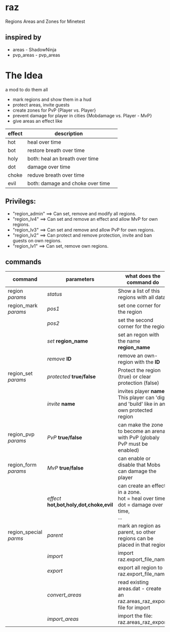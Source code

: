 # raz
Regions Areas and Zones for Minetest

## inspired by 
+ areas - ShadowNinja
+ pvp_areas - pvp_areas

# The Idea
a mod to do them all
- mark regions and show them in a hud
- protect areas, invite guests 
- create zones for PvP {Player vs. Player}
- prevent damage for player in cities {Mobdamage vs. Player - MvP}
- give areas an effect like 

|effect| description | |
|-----|-----|-----|
|hot| heal over time
|bot | restore breath over time
holy | both: heal an breath over time 
dot| damage over time
choke | reduve breath over time
evil | both: damage and choke over time


## Privilegs:
+ "region_admin" ==> Can set, remove and modify all regions.
+ "region_lv4" ==> Can set and remove an effect and allow MvP for own regions.
+ "region_lv3" ==> Can set and remove and allow PvP for own regions.
+ "region_lv2" ==> Can protect and remove protection, invite and ban guests on own regions.
+ "region_lv1" ==> Can set, remove own regions.

## commands

|command|parameters|what does the command do|who can use is
|------|------|-------|-------| 
region *params*| *status*| Show a list of this regions with all data.|all players
region_mark *params* |	*pos1* | set one corner for the region |  privileg - region_lv1
| |	*pos2*| set the second corner for the region
| |	*set* **region_name**| set an regon with the name **region_name**
| |	*remove* **ID** | remove an own-region with the **ID**
region_set *params* | *protected* **true/false** | Protect the region (true) or clear protection (false)  | privileg - region_lv2
 | | *invite* **name** | invites player **name**. This player can 'dig' and 'build' like in an own protected region
region_pvp *params* | *PvP* **true/false** | can make the zone to become an arena with PvP (globaly PvP must be enabled) | privileg - region_lv3
region_form *params* | *MvP* **true/false** | can enable or disable that Mobs can damage the player | privileg - region_lv4
| | *effect* **hot,bot,holy,dot,choke,evil** | can create an effect in a zone.<br> hot = heal over time,<br> dot = damage over time,<br>...  
region_special *parms* | *parent* | mark an region as parent, so other regions can be placed in that region | privileg - region_admin
| | *import* | import raz.export_file_name |
| | *export* | export all region to raz.export_file_name 
| | *convert_areas* | read existing areas.dat - create an raz.areas_raz_export file for import 
| | *import_areas* | import the file: raz.areas_raz_export




